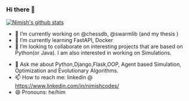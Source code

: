 ### Hi there 👋

[![Nimish's github stats](https://github-readme-stats.vercel.app/api?username=nimishverma)](https://github.com/nimishverma)


- 🔭 I’m currently working on @chessdb, @swarmlib (and my thesis )
- 🌱 I’m currently learning FastAPI, Docker
- 👯 I’m looking to collaborate on interesting projects that are based on Python(or Java). I am also interested in working on Simulations.
<!--- 🤔 I’m looking for help with -->
- 💬 Ask me about Python,Django,Flask,OOP, Agent based Simulation, Optimization and Evolutionary Algorithms.
- 📫 How to reach me: linkedin @ https://www.linkedin.com/in/nimishcodes/
- 😄 Pronouns: he/him


